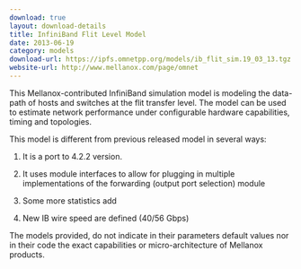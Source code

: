 ```yaml
---
download: true
layout: download-details
title: InfiniBand Flit Level Model
date: 2013-06-19
category: models
download-url: https://ipfs.omnetpp.org/models/ib_flit_sim.19_03_13.tgz
website-url: http://www.mellanox.com/page/omnet
---
```


This Mellanox-contributed InfiniBand simulation model is modeling the data-path of hosts and switches at the flit transfer level. The model can be used to estimate network performance under configurable hardware capabilities, timing and topologies.

This model is different from previous released model in several ways:

1. It is a port to 4.2.2 version.

2. It uses module interfaces to allow for plugging in multiple implementations of the forwarding (output port selection) module

3. Some more statistics add

4. New IB wire speed are defined (40/56 Gbps)

The models provided, do not indicate in their parameters default values nor in their code the exact capabilities or micro-architecture of Mellanox products.

